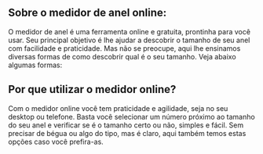 ## Sobre o medidor de anel online:

O medidor de anel é uma ferramenta online e gratuita, prontinha para você usar. Seu principal objetivo é lhe ajudar a descobrir o tamanho de seu anel com facilidade e praticidade. Mas não se preocupe, aqui lhe ensinamos diversas formas de como descobrir qual é o seu tamanho. Veja abaixo algumas formas:

## Por que utilizar o medidor online?

Com o medidor online você tem praticidade e agilidade, seja no seu desktop ou telefone. Basta você selecionar um número próximo ao tamanho do seu anel e verificar se é o tamanho certo ou não, simples e fácil. Sem precisar de bégua ou algo do tipo, mas é claro, aqui também temos estas opções caso você prefira-as. 
